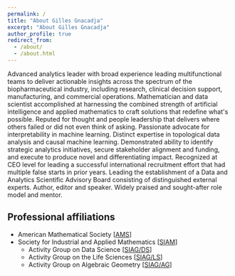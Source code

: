 ```yaml
---
permalink: /
title: "About Gilles Gnacadja"
excerpt: "About Gilles Gnacadja"
author_profile: true
redirect_from: 
  - /about/
  - /about.html
---
```


<link rel="stylesheet" href="/assets/css/my-style.css"/>

Advanced analytics leader with broad experience leading multifunctional teams to deliver actionable insights across the spectrum of the biopharmaceutical industry, including research, clinical decision support, manufacturing, and commercial operations. Mathematician and data scientist accomplished at harnessing the combined strength of artificial intelligence and applied mathematics to craft solutions that redefine what's possible. Reputed for thought and people leadership that delivers where others failed or did not even think of asking. Passionate advocate for interpretability in machine learning. Distinct expertise in topological data analysis and causal machine learning. Demonstrated ability to identify strategic analytics initiatives, secure stakeholder alignment and funding, and execute to produce novel and differentiating impact. Recognized at CEO level for leading a successful international recruitment effort that had multiple false starts in prior years. Leading the establishment of a Data and Analytics Scientific Advisory Board consisting of distinguished external experts. Author, editor and speaker. Widely praised and sought-after role model and mentor.

Professional affiliations
---
* American Mathematical Society [<a class="aa" target="GGnSndWndw" href="https://www.ams.org/">AMS</a>]
* Society for Industrial and Applied Mathematics [<a class="aa" target="GGnSndWndw" href="https://www.siam.org/">SIAM</a>]
    * Activity Group on Data Science [<a class="aa" target="GGnSndWndw" href="https://www.siam.org/membership/activity-groups/detail/data-science">SIAG/DS</a>]
    * Activity Group on the Life Sciences [<a class="aa" target="GGnSndWndw" href="https://www.siam.org/membership/activity-groups/detail/life-sciences">SIAG/LS</a>]
    * Activity Group on Algebraic Geometry [<a class="aa" target="GGnSndWndw" href="https://www.siam.org/membership/activity-groups/detail/algebraic-geometry-si-ag-2">SIAG/AG</a>]
